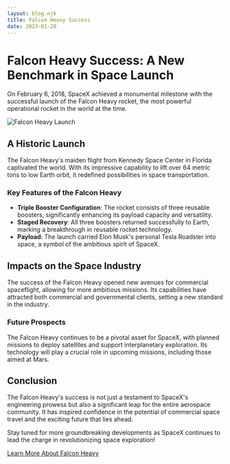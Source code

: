 ```yaml
---
layout: blog.njk
title: Falcon Heavy Success
date: 2023-01-20
---
```


# Falcon Heavy Success: A New Benchmark in Space Launch

On February 6, 2018, SpaceX achieved a monumental milestone with the successful launch of the Falcon Heavy rocket, the most powerful operational rocket in the world at the time.

![Falcon Heavy Launch](/assets/images/falconheavy.jpg)

## A Historic Launch

The Falcon Heavy's maiden flight from Kennedy Space Center in Florida captivated the world. With its impressive capability to lift over 64 metric tons to low Earth orbit, it redefined possibilities in space transportation.

### Key Features of the Falcon Heavy

- **Triple Booster Configuration**: The rocket consists of three reusable boosters, significantly enhancing its payload capacity and versatility.
- **Staged Recovery**: All three boosters returned successfully to Earth, marking a breakthrough in reusable rocket technology.
- **Payload**: The launch carried Elon Musk's personal Tesla Roadster into space, a symbol of the ambitious spirit of SpaceX.

## Impacts on the Space Industry

The success of the Falcon Heavy opened new avenues for commercial spaceflight, allowing for more ambitious missions. Its capabilities have attracted both commercial and governmental clients, setting a new standard in the industry.

### Future Prospects

The Falcon Heavy continues to be a pivotal asset for SpaceX, with planned missions to deploy satellites and support interplanetary exploration. Its technology will play a crucial role in upcoming missions, including those aimed at Mars.

## Conclusion

The Falcon Heavy's success is not just a testament to SpaceX's engineering prowess but also a significant leap for the entire aerospace community. It has inspired confidence in the potential of commercial space travel and the exciting future that lies ahead.

Stay tuned for more groundbreaking developments as SpaceX continues to lead the charge in revolutionizing space exploration!

[Learn More About Falcon Heavy](https://www.spacex.com/vehicles/falcon-heavy/)
